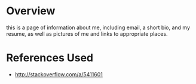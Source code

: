 # Overview
this is a page of information about me, including email, a short bio, and my resume, as well as pictures of me and links to appropriate places.
# References Used
* http://stackoverflow.com/a/5411601
